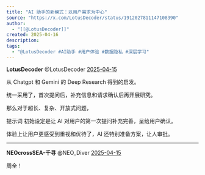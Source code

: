 ```yaml
---
title: "AI 助手的新模式：以用户需求为中心"
source: "https://x.com/LotusDecoder/status/1912027811147108390"
author:
  - "[[@LotusDecoder]]"
created: 2025-04-16
description:
tags:
  - "@LotusDecoder #AI助手 #用户体验 #数据隐私 #深层学习"
---
```

**LotusDecoder** @LotusDecoder [2025-04-15](https://x.com/LotusDecoder/status/1912027811147108390)

从 Chatgpt 和 Gemini 的 Deep Research 得到的启发。

统一采用了，首次提问后，补充信息和请求确认后再开展研究。

那么对于超长、复杂、开放式问题，

提示词 初始设定是让 AI 对用户的第一次提问补充完善，呈给用户确认。

体验上让用户更感受到重视和优待了，AI 还特别准备方案，让人审批。

---

**NEOcrossSEA-千寻** @NEO\_Diver [2025-04-15](https://x.com/NEO_Diver/status/1912163703060865514)

周全！
